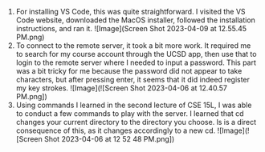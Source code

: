 1) For installing VS Code, this was quite straightforward. I visited the VS Code website, downloaded the 
MacOS installer, followed the installation instructions, and ran it.
![Image](Screen Shot 2023-04-09 at 12.55.45 PM.png)
2) To connect to the remote server, it took a bit more work. It required me to search for my course account 
through the UCSD app, then use that to login to the remote server where I needed to input a password. This 
part was a bit tricky for me because the password did not appear to take characters, but after pressing 
enter, it seems that it did indeed register my key strokes.
![Image](![Screen Shot 2023-04-06 at 12.40.57 PM.png]) 
3) Using commands I learned in the second lecture of CSE 15L, I was able to conduct a few commands to play 
with the server. I learned that cd changes your current directory to the directory you choose. ls is a direct 
consequence of this, as it changes accordingly to a new cd.
![Image](![Screen Shot 2023-04-06 at 12 52 48 PM.png]) 
